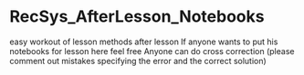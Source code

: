 # RecSys_AfterLesson_Notebooks
easy workout of lesson methods after lesson
If anyone wants to put his notebooks for lesson here feel free
Anyone can do cross correction (please comment out mistakes specifying the error and the correct solution)
